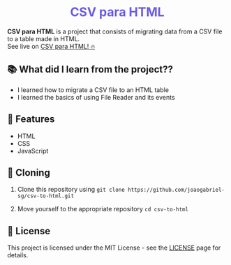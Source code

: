 <div align="center">
  <h1 style="color: #6c5ce7; font-weight: 700;">CSV para HTML</h1>
</div>

**CSV para HTML** is a project that consists of migrating data from a CSV file to a table made in HTML.  
See live on [CSV para HTML! 🔥](https://joaogabriel-sg.github.io/csv-to-html/)

## 📚 What did I learn from the project??

- I learned how to migrate a CSV file to an HTML table
- I learned the basics of using File Reader and its events

## 🚀 Features

- HTML
- CSS
- JavaScript

## 🧬 Cloning

1. Clone this repository using `git clone https://github.com/joaogabriel-sg/csv-to-html.git`

1. Move yourself to the appropriate repository `cd csv-to-html`

## 📃 License

This project is licensed under the MIT License - see the [LICENSE](https://choosealicense.com/licenses/mit/) page for details.
